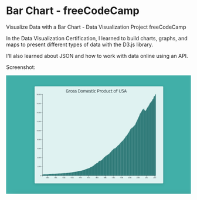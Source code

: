 # Bar Chart - freeCodeCamp 

Visualize Data with a Bar Chart - Data Visualization Project freeCodeCamp 

In the Data Visualization Certification, I learned to build charts, graphs, and maps to present different types of data with the D3.js library.

I'll also learned about JSON and how to work with data online using an API.

Screenshot:

<img src="https://github.com/tomasproanop/bar-chart-fcc/blob/main/%20bar-chart-fcc.jpg" width="504" height="324">

